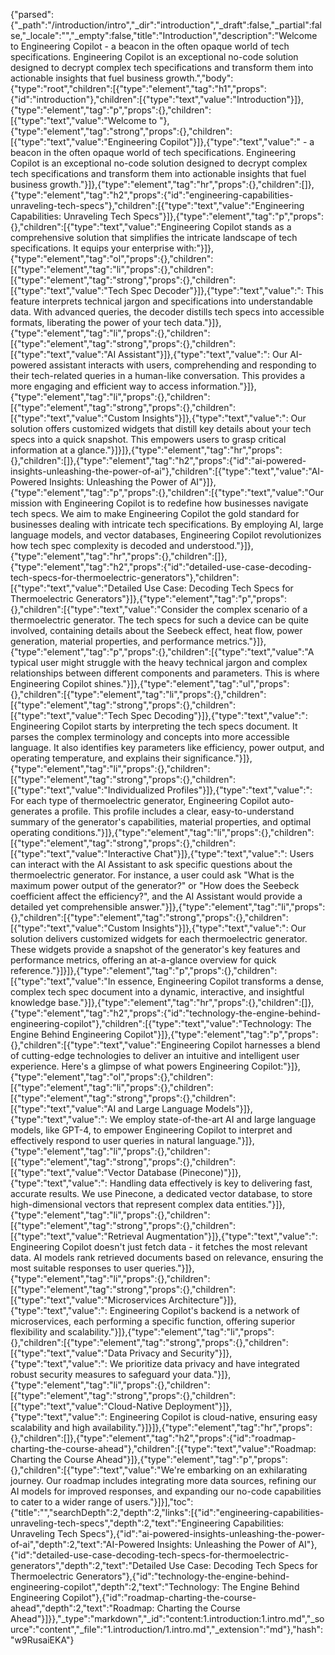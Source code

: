 {"parsed":{"_path":"/introduction/intro","_dir":"introduction","_draft":false,"_partial":false,"_locale":"","_empty":false,"title":"Introduction","description":"Welcome to Engineering Copilot - a beacon in the often opaque world of tech specifications. Engineering Copilot is an exceptional no-code solution designed to decrypt complex tech specifications and transform them into actionable insights that fuel business growth.","body":{"type":"root","children":[{"type":"element","tag":"h1","props":{"id":"introduction"},"children":[{"type":"text","value":"Introduction"}]},{"type":"element","tag":"p","props":{},"children":[{"type":"text","value":"Welcome to "},{"type":"element","tag":"strong","props":{},"children":[{"type":"text","value":"Engineering Copilot"}]},{"type":"text","value":" - a beacon in the often opaque world of tech specifications. Engineering Copilot is an exceptional no-code solution designed to decrypt complex tech specifications and transform them into actionable insights that fuel business growth."}]},{"type":"element","tag":"hr","props":{},"children":[]},{"type":"element","tag":"h2","props":{"id":"engineering-capabilities-unraveling-tech-specs"},"children":[{"type":"text","value":"Engineering Capabilities: Unraveling Tech Specs"}]},{"type":"element","tag":"p","props":{},"children":[{"type":"text","value":"Engineering Copilot stands as a comprehensive solution that simplifies the intricate landscape of tech specifications. It equips your enterprise with:"}]},{"type":"element","tag":"ol","props":{},"children":[{"type":"element","tag":"li","props":{},"children":[{"type":"element","tag":"strong","props":{},"children":[{"type":"text","value":"Tech Spec Decoder"}]},{"type":"text","value":": This feature interprets technical jargon and specifications into understandable data. With advanced queries, the decoder distills tech specs into accessible formats, liberating the power of your tech data."}]},{"type":"element","tag":"li","props":{},"children":[{"type":"element","tag":"strong","props":{},"children":[{"type":"text","value":"AI Assistant"}]},{"type":"text","value":": Our AI-powered assistant interacts with users, comprehending and responding to their tech-related queries in a human-like conversation. This provides a more engaging and efficient way to access information."}]},{"type":"element","tag":"li","props":{},"children":[{"type":"element","tag":"strong","props":{},"children":[{"type":"text","value":"Custom Insights"}]},{"type":"text","value":": Our solution offers customized widgets that distill key details about your tech specs into a quick snapshot. This empowers users to grasp critical information at a glance."}]}]},{"type":"element","tag":"hr","props":{},"children":[]},{"type":"element","tag":"h2","props":{"id":"ai-powered-insights-unleashing-the-power-of-ai"},"children":[{"type":"text","value":"AI-Powered Insights: Unleashing the Power of AI"}]},{"type":"element","tag":"p","props":{},"children":[{"type":"text","value":"Our mission with Engineering Copilot is to redefine how businesses navigate tech specs. We aim to make Engineering Copilot the gold standard for businesses dealing with intricate tech specifications. By employing AI, large language models, and vector databases, Engineering Copilot revolutionizes how tech spec complexity is decoded and understood."}]},{"type":"element","tag":"hr","props":{},"children":[]},{"type":"element","tag":"h2","props":{"id":"detailed-use-case-decoding-tech-specs-for-thermoelectric-generators"},"children":[{"type":"text","value":"Detailed Use Case: Decoding Tech Specs for Thermoelectric Generators"}]},{"type":"element","tag":"p","props":{},"children":[{"type":"text","value":"Consider the complex scenario of a thermoelectric generator. The tech specs for such a device can be quite involved, containing details about the Seebeck effect, heat flow, power generation, material properties, and performance metrics."}]},{"type":"element","tag":"p","props":{},"children":[{"type":"text","value":"A typical user might struggle with the heavy technical jargon and complex relationships between different components and parameters. This is where Engineering Copilot shines."}]},{"type":"element","tag":"ul","props":{},"children":[{"type":"element","tag":"li","props":{},"children":[{"type":"element","tag":"strong","props":{},"children":[{"type":"text","value":"Tech Spec Decoding"}]},{"type":"text","value":": Engineering Copilot starts by interpreting the tech specs document. It parses the complex terminology and concepts into more accessible language. It also identifies key parameters like efficiency, power output, and operating temperature, and explains their significance."}]},{"type":"element","tag":"li","props":{},"children":[{"type":"element","tag":"strong","props":{},"children":[{"type":"text","value":"Individualized Profiles"}]},{"type":"text","value":": For each type of thermoelectric generator, Engineering Copilot auto-generates a profile. This profile includes a clear, easy-to-understand summary of the generator's capabilities, material properties, and optimal operating conditions."}]},{"type":"element","tag":"li","props":{},"children":[{"type":"element","tag":"strong","props":{},"children":[{"type":"text","value":"Interactive Chat"}]},{"type":"text","value":": Users can interact with the AI Assistant to ask specific questions about the thermoelectric generator. For instance, a user could ask \"What is the maximum power output of the generator?\" or \"How does the Seebeck coefficient affect the efficiency?\", and the AI Assistant would provide a detailed yet comprehensible answer."}]},{"type":"element","tag":"li","props":{},"children":[{"type":"element","tag":"strong","props":{},"children":[{"type":"text","value":"Custom Insights"}]},{"type":"text","value":": Our solution delivers customized widgets for each thermoelectric generator. These widgets provide a snapshot of the generator's key features and performance metrics, offering an at-a-glance overview for quick reference."}]}]},{"type":"element","tag":"p","props":{},"children":[{"type":"text","value":"In essence, Engineering Copilot transforms a dense, complex tech spec document into a dynamic, interactive, and insightful knowledge base."}]},{"type":"element","tag":"hr","props":{},"children":[]},{"type":"element","tag":"h2","props":{"id":"technology-the-engine-behind-engineering-copilot"},"children":[{"type":"text","value":"Technology: The Engine Behind Engineering Copilot"}]},{"type":"element","tag":"p","props":{},"children":[{"type":"text","value":"Engineering Copilot harnesses a blend of cutting-edge technologies to deliver an intuitive and intelligent user experience. Here's a glimpse of what powers Engineering Copilot:"}]},{"type":"element","tag":"ol","props":{},"children":[{"type":"element","tag":"li","props":{},"children":[{"type":"element","tag":"strong","props":{},"children":[{"type":"text","value":"AI and Large Language Models"}]},{"type":"text","value":": We employ state-of-the-art AI and large language models, like GPT-4, to empower Engineering Copilot to interpret and effectively respond to user queries in natural language."}]},{"type":"element","tag":"li","props":{},"children":[{"type":"element","tag":"strong","props":{},"children":[{"type":"text","value":"Vector Database (Pinecone)"}]},{"type":"text","value":": Handling data effectively is key to delivering fast, accurate results. We use Pinecone, a dedicated vector database, to store high-dimensional vectors that represent complex data entities."}]},{"type":"element","tag":"li","props":{},"children":[{"type":"element","tag":"strong","props":{},"children":[{"type":"text","value":"Retrieval Augmentation"}]},{"type":"text","value":": Engineering Copilot doesn't just fetch data - it fetches the most relevant data. AI models rank retrieved documents based on relevance, ensuring the most suitable responses to user queries."}]},{"type":"element","tag":"li","props":{},"children":[{"type":"element","tag":"strong","props":{},"children":[{"type":"text","value":"Microservices Architecture"}]},{"type":"text","value":": Engineering Copilot's backend is a network of microservices, each performing a specific function, offering superior flexibility and scalability."}]},{"type":"element","tag":"li","props":{},"children":[{"type":"element","tag":"strong","props":{},"children":[{"type":"text","value":"Data Privacy and Security"}]},{"type":"text","value":": We prioritize data privacy and have integrated robust security measures to safeguard your data."}]},{"type":"element","tag":"li","props":{},"children":[{"type":"element","tag":"strong","props":{},"children":[{"type":"text","value":"Cloud-Native Deployment"}]},{"type":"text","value":": Engineering Copilot is cloud-native, ensuring easy scalability and high availability."}]}]},{"type":"element","tag":"hr","props":{},"children":[]},{"type":"element","tag":"h2","props":{"id":"roadmap-charting-the-course-ahead"},"children":[{"type":"text","value":"Roadmap: Charting the Course Ahead"}]},{"type":"element","tag":"p","props":{},"children":[{"type":"text","value":"We're embarking on an exhilarating journey. Our roadmap includes integrating more data sources, refining our AI models for improved responses, and expanding our no-code capabilities to cater to a wider range of users."}]}],"toc":{"title":"","searchDepth":2,"depth":2,"links":[{"id":"engineering-capabilities-unraveling-tech-specs","depth":2,"text":"Engineering Capabilities: Unraveling Tech Specs"},{"id":"ai-powered-insights-unleashing-the-power-of-ai","depth":2,"text":"AI-Powered Insights: Unleashing the Power of AI"},{"id":"detailed-use-case-decoding-tech-specs-for-thermoelectric-generators","depth":2,"text":"Detailed Use Case: Decoding Tech Specs for Thermoelectric Generators"},{"id":"technology-the-engine-behind-engineering-copilot","depth":2,"text":"Technology: The Engine Behind Engineering Copilot"},{"id":"roadmap-charting-the-course-ahead","depth":2,"text":"Roadmap: Charting the Course Ahead"}]}},"_type":"markdown","_id":"content:1.introduction:1.intro.md","_source":"content","_file":"1.introduction/1.intro.md","_extension":"md"},"hash":"w9RusaiEKA"}